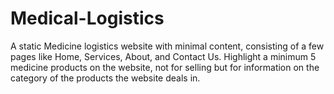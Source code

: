 # Medical-Logistics
A static Medicine logistics website with minimal content, consisting of a few pages like Home, Services, About, and Contact Us.
Highlight a minimum 5 medicine products on the website, not for selling but for information on the category of the products the website deals in.
